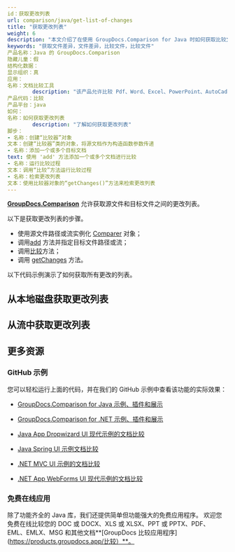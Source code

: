 ```yaml
---
id：获取更改列表
url: comparison/java/get-list-of-changes
title: "获取更改列表"
weight: 6
description: "本文介绍了在使用 GroupDocs.Comparison for Java 时如何获取比较文档之间的更改集合。"
keywords: "获取文件差异，文件差异，比较文件，比较文件"
产品名称：Java 的 GroupDocs.Comparison
隐藏儿童：假
结构化数据：
显示组织：真
应用：
名称：文档比较工具
        description: "该产品允许比较 Pdf、Word、Excel、PowerPoint、AutoCad、图像、代码和更多文件格式。比较 API 还支持接受或拒绝更改、提取文档信息和生成比较报告"
产品代码：比较
产品平台：java
如何：
名称：如何获取更改列表
        description: "了解如何获取更改列表"
脚步：
- 名称：创建“比较器”对象
文本：创建“比较器”类的对象，将源文档作为构造函数参数传递
- 名称：添加一个或多个目标文档
text: 使用 'add' 方法添加一个或多个文档进行比较
- 名称：运行比较过程
文本：调用“比较”方法运行比较过程
- 名称：检索更改列表
文本：使用比较器对象的“getChanges()”方法来检索更改列表
---
```

**[GroupDocs.Comparison](https://products.groupdocs.com/comparison/java)** 允许获取源文件和目标文件之间的更改列表。

以下是获取更改列表的步骤。

* 使用源文件路径或流实例化 [Comparer](https://apireference.groupdocs.com/comparison/java/com.groupdocs.comparison/Comparer) 对象；
* 调用[add](https://apireference.groupdocs.com/comparison/java/com.groupdocs.comparison/Comparer#add(java.lang.String)) 方法并指定目标文件路径或流；
* 调用[比较](https://apireference.groupdocs.com/comparison/java/com.groupdocs.comparison/Comparer#compare())方法；
* 调用 [getChanges](https://apireference.groupdocs.com/comparison/java/com.groupdocs.comparison/Comparer#getChanges()) 方法。
    



以下代码示例演示了如何获取所有更改的列表。

## 从本地磁盘获取更改列表

<script src="https://gist.github.com/groupdocs-comparison-gists/883e152bcb4f92becd8cc5051118c36a.js"></script>

## 从流中获取更改列表

<script src="https://gist.github.com/groupdocs-comparison-gists/a39965c7ca12a3a78f65821c59d20c29.js"></script>

## 更多资源

### GitHub 示例
您可以轻松运行上面的代码，并在我们的 GitHub 示例中查看该功能的实际效果：

* [GroupDocs.Comparison for Java 示例、插件和展示](https://github.com/groupdocs-comparison/GroupDocs.Comparison-for-Java)
* [GroupDocs.Comparison for .NET 示例、插件和展示](https://github.com/groupdocs-comparison/GroupDocs.Comparison-for-.NET)
* [Java App Dropwizard UI 现代示例的文档比较](https://github.com/groupdocs-comparison/GroupDocs.Comparison-for-Java-Dropwizard)

* [Java Spring UI 示例文档比较](https://github.com/groupdocs-comparison/GroupDocs.Comparison-for-Java-Spring)

* [.NET MVC UI 示例的文档比较](https://github.com/groupdocs-comparison/GroupDocs.Comparison-for-.NET-MVC)

* [.NET App WebForms UI 现代示例的文档比较](https://github.com/groupdocs-comparison/GroupDocs.Comparison-for-.NET-WebForms)
    



### 免费在线应用
除了功能齐全的 Java 库，我们还提供简单但功能强大的免费应用程序。
欢迎您免费在线比较您的 DOC 或 DOCX、XLS 或 XLSX、PPT 或 PPTX、PDF、EML、EMLX、MSG 和其他文档**[GroupDocs 比较应用程序](https://products.groupdocs.app/比较）**。

